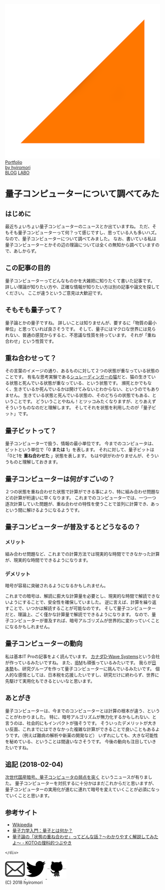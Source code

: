<!doctype html>
<html>
<head>
  <title>量子コンピューターについて調べてみた | Portfolio by hyiromori</title>
<meta content="量子コンピューターについて調べてみた | Portfolio by hyiromori" name="title">
<meta content="Web系フルスタックエンジニア hyiromori のポートフォリオサイトです。" name="description">
<meta content="portfolio, hyiromori" name="keywords">
<meta property="og:title" content="量子コンピューターについて調べてみた | Portfolio by hyiromori" />
<meta property="og:description" content="Web系フルスタックエンジニア hyiromori のポートフォリオサイトです。" />
<meta property="og:image" content="/assets/images/logo.png" />
<meta property="og:url" content="https://portfolio.hyiromori.com/" />
<meta property="og:site_name" content="量子コンピューターについて調べてみた | Portfolio by hyiromori" />
<meta property="og:locale" content="ja-JP" />
<meta name="twitter:card" content="summary" />
<meta name="twitter:site" content="@hyiromori" />
<meta name="viewport" content="width=device-width,initial-scale=1">
<meta charset="UTF-8">
<link rel="shortcut icon" type="image/x-icon" href="/favicon.ico">
<link rel="stylesheet" href="//fonts.googleapis.com/earlyaccess/notosansjp.css" />
<link rel="stylesheet" href="/assets/style.css" />
<script src="//cdnjs.cloudflare.com/ajax/libs/highlight.js/9.13.1/highlight.min.js"></script>
<script async src="https://www.googletagmanager.com/gtag/js?id=UA-124358962-1"></script>
<script type="text/javascript">
  window.dataLayer = window.dataLayer || [];

  function gtag() {
    dataLayer.push(arguments);
  }

  gtag('js', new Date());
  gtag('config', 'UA-124358962-1');
</script>
  <meta property="og:type" content="article" />
</head>
<body>
  <div id="header">
  <a href="/" id="header-logo">
    <img id="logo-image" src="/assets/images/logo.png" />
    <div id="logo-text">
      <div id="logo-text-upper">Portfolio</div>
      <div id="logo-text-lower">by hyiromori</div>
    </div>
  </a>
  <nav id="header-navigation">
    <a href="/blog">BLOG</a>
    <a href="/labo">LABO</a>
  </nav>
</div>
  <div id="content-area">
    <nav id="left-content"></nav>
    <div id="main-content">
      <h1>量子コンピューターについて調べてみた</h1>
      <h2 id="-">はじめに</h2>
<p>最近ちょいちょい量子コンピューターのニュースとか出ていますね。
ただ、そもそも量子コンピューターって何？って感じですし、思っている人も多いハズ。
なので、量子コンピューターについて調べてみました。
なお、書いている私は量子コンピューターとかその辺の理論については全くの無知から調べていますので、あしからず。</p>
<h2 id="-">この記事の目的</h2>
<p>量子コンピューターってどんなものかを大雑把に知りたくて書いた記事です。
詳しい理論が知りたい方や、正確な情報が知りたい方は別の記事や論文を探してください。
ここが違うというご意見は大歓迎です。</p>
<h2 id="-">そもそも量子って？</h2>
<p>量子論とかの量子ですね。
詳しいことは知りませんが、要するに「物質の最小単位」と思っていれば良さそうです。
そして、量子にはマクロな世界には見られない、普通の感覚からすると、不思議な性質を持っています。
それが「重ね合わせ」という性質です。</p>
<h2 id="-">重ね合わせって？</h2>
<p>その言葉のイメージの通り、あるものに対して２つの状態が重なっている状態のことです。
有名な思考実験である<a href="https://ja.wikipedia.org/wiki/%E3%82%B7%E3%83%A5%E3%83%AC%E3%83%BC%E3%83%87%E3%82%A3%E3%83%B3%E3%82%AC%E3%83%BC%E3%81%AE%E7%8C%AB">シュレーディンガーの猫</a>だと、猫の生きている状態と死んでいる状態が重なっている、という状態です。
瀕死とかでもなく、生きているか死んでいるかは開けてみないとわからない、というのでもありません。
生きている状態と死んでいる状態の、そのどちらの状態でもある、ということです。
どういうことやねん！とツッコみたくなりますが、とりあえずそういうものなのだと理解します。
そしてそれを状態を利用したのが「量子ビット」です。</p>
<h2 id="-">量子ビットって？</h2>
<p>量子コンピューターで扱う、情報の最小単位です。
今までのコンピュータは、ビットという単位で「0 <strong>または</strong> 1」を表します。
それに対して、量子ビットは「0と1を <strong>重ね合わせた</strong> 」状態を表します。
もはや訳がわかりませんが、そういうものと理解しておきます。</p>
<h2 id="-">量子コンピューターは何がすごいの？</h2>
<p>２つの状態を重ね合わせた状態で計算ができる事により、特に組み合わせ問題などの計算が桁違いに早くなります。
これまでのコンピューターでは、一つ一つ逐次計算していた問題が、重ね合わせの特性を使うことで並列に計算でき、あっという間に解けるようになるようです。</p>
<h2 id="-">量子コンピューターが普及するとどうなるの？</h2>
<h3 id="-">メリット</h3>
<p>組み合わせ問題など、これまでの計算方法では現実的な時間でできなかった計算が、現実的な時間でできるようになります。</p>
<h3 id="-">デメリット</h3>
<p>暗号が容易に突破されるようになるかもしれません。</p>
<p>これまでの暗号は、解読に膨大な計算量を必要とし、現実的な時間で解読できないようにすることで、安全性を確保していました。
逆に言えば、計算を繰り返すことで、いつかは解読することが可能なのです。
そして量子コンピューターだと、理論上、ごく僅かな計算量で解読でできるようになります。
なので、量子コンピューターが普及すれば、暗号アルゴリズムが世界的に変わっていくことになるかもしれません。</p>
<h2 id="-">量子コンピューターの動向</h2>
<p>私は基本IT Proの記事をよく読んでいます。
<a href="http://itpro.nikkeibp.co.jp/atcl/news/17/012500220/?itp_list_ranking">カナダD-Wave Systems</a>という会社が作っているみたいですね。
また、<a href="http://itpro.nikkeibp.co.jp/atcl/news/17/030600715/?itp_list_ranking">IBM</a>も頑張っているみたいです。
我らが<a href="http://itpro.nikkeibp.co.jp/atcl/column/17/042400160/042600003/?itp_list_ranking">日本勢</a>も、研究グループを作って量子コンピューターに挑んでいるみたいです。
個人的な感情としては、日本税を応援したいですし、研究だけに終わらず、世界に先駆けて実用化もできるといいなと思います。</p>
<h2 id="-">あとがき</h2>
<p>量子コンピューターは、今までのコンピューターとは計算の根本が違う、ということがわかりました。
特に、暗号アルゴリズムが無力化するかもしれない、と言うのは、社会的にもインパクトが強そうです。
そういったデメリットが大きい反面、これまでにはできなかった複雑な計算ができることで良いこともあるようです。（例えば難病の解析や新薬の開発など）
いずれにしても、大きな可能性を秘めている、ということは間違いなさそうです。
今後の動向も注目していきたいですね。</p>
<h2 id="-2018-02-04-">追記 (2018-02-04)</h2>
<p><a href="http://itpro.nikkeibp.co.jp/atcl/column/14/346926/020101296/">次世代国産暗号、量子コンピュータの弱点を突く</a> というニュースが有りました。
量子コンピューターを対抗するに十分かはまだこれからだと思いますが、量子コンピューターの実用化が進むに連れて暗号を変えていくことが必須になっていくことと思います。</p>
<h2 id="-">参考サイト</h2>
<ul>
<li><a href="https://ja.wikipedia.org/wiki/">Wikipedia</a></li>
<li><a href="http://ryoushi-rikigaku.com/quantum.html">量子力学入門：量子とは何か？</a></li>
<li><a href="http://koto-science.hatenablog.com/entry/%E9%87%8F%E5%AD%90%E8%AB%96-%E7%8A%B6%E6%85%8B%E3%81%AE%E9%87%8D%E3%81%AD%E5%90%88%E3%82%8F%E3%81%9B">量子論の「状態の重ね合わせ」ってどんな話？～わかりやすく解説してみたよ～ - KOTOの理科的つぶやき</a></li>
</ul>

    </div>
  </div>
  <div id="footer">
  <nav id="footer-links">
    <a class="tooltip" data-tooltip="Mail" href="mailto:hyiromori@gmail.com">
      <img src="/assets/images/mail.png" />
    </a>
    <a class="tooltip" data-tooltip="Twitter" href="https://twitter.com/hyiromori">
      <img src="/assets/images/twitter.png" />
    </a>
    <a class="tooltip" data-tooltip="GitHub" href="https://github.com/hyiromori">
      <img src="/assets/images/github.png" />
    </a>
  </nav>
  <div id="footer-copyright">(C) 2018 hyiromori</div>
</div>

  <script type="text/javascript">
    var headers = document.querySelectorAll('h2');

var menuList = [];
headers.forEach((header) => {
  menuList.push({ id: header.id, title: header.textContent });
});
var listItems = menuList.map(function(menu) {
  return ('<div><a href="#' + menu.id + '">' + menu.title + '</a></div>');
});

document.getElementById('left-content').innerHTML = ('<ul>' + listItems.join('') + '</ul>');

  </script>
</body>
</html>
